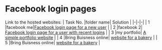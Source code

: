 # Facebook login pages
Link to the hosted websites:
| Task No. |folder name| Solution |
|-|-|-|
| 1 |facebook me|[Facebook login page for a new user](https://akshay-s-nair.github.io/web_projects/facebook%20me) |
| 2 |facebook 2| [Facebook login page for a user with recent logins](https://akshay-s-nair.github.io/web_projects/facebook%202) |
| 3 |my portfolio| [A simple portfolio website](https://akshay-s-nair.github.io/web_projects/my%20portfolio) |
| 4 |Bring Buisness online| [website for a bakery](https://akshay-s-nair.github.io/web_projects/bring%20buisness%20online) |
| 5 |Bring Buisness online| [website for a bakery](https://akshay-s-nair.github.io/web_projects/bring%20buisness%20online-%20a%20Bakery) |
